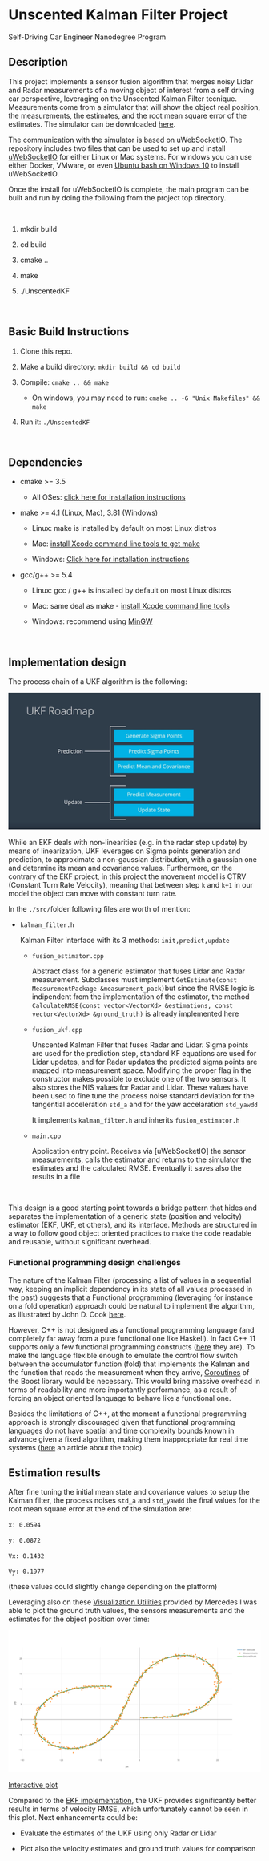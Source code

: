 Unscented Kalman Filter Project
===============================

Self-Driving Car Engineer Nanodegree Program

Description
-----------

This project implements a sensor fusion algorithm that merges noisy Lidar and
Radar measurements of a moving object of interest from a self driving car
perspective, leveraging on the Unscented Kalman Filter tecnique. Measurements
come from a simulator that will show the object real position, the measurements,
the estimates, and the root mean square error of the estimates. The simulator
can be downloaded
[here](https://github.com/udacity/self-driving-car-sim/releases).

The communication with the simulator is based on uWebSocketIO. The repository
includes two files that can be used to set up and install
[uWebSocketIO](https://github.com/uWebSockets/uWebSockets) for either Linux or
Mac systems. For windows you can use either Docker, VMware, or even [Ubuntu bash
on Windows
10](https://www.howtogeek.com/249966/how-to-install-and-use-the-linux-bash-shell-on-windows-10/)
to install uWebSocketIO.

Once the install for uWebSocketIO is complete, the main program can be built and
run by doing the following from the project top directory.

 

1.  mkdir build

2.  cd build

3.  cmake ..

4.  make

5.  ./UnscentedKF

 

Basic Build Instructions
------------------------

1.  Clone this repo.

2.  Make a build directory: `mkdir build && cd build`

3.  Compile: `cmake .. && make`

    -   On windows, you may need to run: `cmake .. -G "Unix Makefiles" && make`

4.  Run it: `./UnscentedKF`

 

Dependencies
------------

-   cmake \>= 3.5

    -   All OSes: [click here for installation
        instructions](https://cmake.org/install/)

-   make \>= 4.1 (Linux, Mac), 3.81 (Windows)

    -   Linux: make is installed by default on most Linux distros

    -   Mac: [install Xcode command line tools to get
        make](https://developer.apple.com/xcode/features/)

    -   Windows: [Click here for installation
        instructions](http://gnuwin32.sourceforge.net/packages/make.htm)

-   gcc/g++ \>= 5.4

    -   Linux: gcc / g++ is installed by default on most Linux distros

    -   Mac: same deal as make - [install Xcode command line
        tools](https://developer.apple.com/xcode/features/)

    -   Windows: recommend using [MinGW](http://www.mingw.org/)

 

Implementation design
---------------------

The process chain of a UKF algorithm is the following:

![](data/ukf_process_chain.JPG)

While an EKF deals with non-linearities (e.g. in the radar step update) by means
of linearization, UKF leverages on Sigma points generation and prediction, to
approximate a non-gaussian distribution, with a gaussian one and determine its
mean and covariance values. Furthermore, on the contrary of the EKF project, in
this project the movement model is CTRV (Constant Turn Rate Velocity), meaning
that between step `k` and `k+1` in our model the object can move with constant
turn rate.

In the `./src/`folder following files are worth of mention:

-   `kalman_filter.h`

    Kalman Filter interface with its 3 methods: `init,predict,update`

    -   `fusion_estimator.cpp`

        Abstract class for a generic estimator that fuses Lidar and Radar
        measurement. Subclasses must implement `GetEstimate(const
        MeasurementPackage &measurement_pack)`but since the RMSE logic is
        indipendent from the implementation of the estimator, the method
        `CalculateRMSE(const vector<VectorXd> &estimations, const
        vector<VectorXd> &ground_truth)` is already implemented here

    -   `fusion_ukf.cpp`

        Unscented Kalman Filter that fuses Radar and Lidar. Sigma points are
        used for the prediction step, standard KF equations are used for Lidar
        updates, and for Radar updates the predicted sigma points are mapped
        into measurement space. Modifying the proper flag in the constructor
        makes possible to exclude one of the two sensors. It also stores the NIS
        values for Radar and Lidar. These values have been used to fine tune the
        process noise standard deviation for the tangential acceleration `std_a`
        and for the yaw accelaration `std_yawdd`

        It implements `kalman_filter.h` and inherits `fusion_estimator.h`

    -   `main.cpp`

        Application entry point. Receives via [uWebSocketIO] the sensor
        measurements, calls the estimator and returns to the simulator the
        estimates and the calculated RMSE. Eventually it saves also the results
        in a file

 

This design is a good starting point towards a bridge pattern that hides and
separates the implementation of a generic state (position and velocity)
estimator (EKF, UKF, et others), and its interface. Methods are structured in a
way to follow good object oriented practices to make the code readable and
reusable, without significant overhead.

### Functional programming design challenges

The nature of the Kalman Filter (processing a list of values in a sequential
way, keeping an implicit dependency in its state of all values processed in the
past) suggests that a Functional programming (leveraging for instance on a fold
operation) approach could be natural to implement the algorithm, as illustrated
by John D. Cook
[here](https://www.johndcook.com/blog/2016/07/14/kalman-filters-and-functional-programming/).

However, C++ is not designed as a functional programming language (and
completely far away from a pure functional one like Haskell). In fact C++ 11
supports only a few functional programming constructs
([here](http://blog.madhukaraphatak.com/functional-programming-in-c++/) they
are). To make the language flexible enough to emulate the control flow switch
between the accumulator function (fold) that implements the Kalman and the
function that reads the measurement when they arrive,
[Coroutines](https://www.boost.org/doc/libs/1_67_0/libs/coroutine2/doc/html/index.html)
of the Boost library would be necessary. This would bring massive overhead in
terms of readability and more importantly performance, as a result of forcing an
object oriented language to behave like a functional one.

Besides the limitations of C++, at the moment a functional programming approach
is strongly discouraged given that functional programming languages do not have
spatial and time complexity bounds known in advance given a fixed algorithm,
making them inappropriate for real time systems
([here](https://pdfs.semanticscholar.org/c5ea/0ee9cfd64991d3b2acaa54ec439e9a172b5b.pdf) an
article about the topic).

Estimation results
------------------

After fine tuning the initial mean state and covariance values to setup the
Kalman filter, the process noises `std_a` and `std_yawdd` the final values for
the root mean square error at the end of the simulation are:

`x: 0.0594`

`y: 0.0872`

`Vx: 0.1432`

`Vy: 0.1977`

(these values could slightly change depending on the platform)

Leveraging also on these [Visualization
Utilities](https://github.com/udacity/CarND-Mercedes-SF-Utilities) provided by
Mercedes I was able to plot the ground truth values, the sensors measurements
and the estimates for the object position over time:

![](data/ukf_fusion_plot.png)

[Interactive plot](https://plot.ly/~paneand/9)

Compared to the [EKF
implementation](https://github.com/paneand/CarND-Extended-Kalman-Filter-Project),
the UKF provides significantly better results in terms of velocity RMSE, which
unfortunately cannot be seen in this plot. Next enhancements could be:

-   Evaluate the estimates of the UKF using only Radar or Lidar

-   Plot also the velocity estimates and ground truth values for comparison
